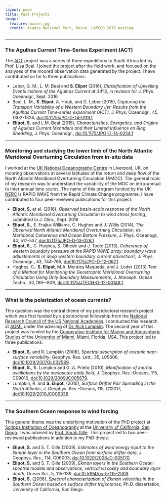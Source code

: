 ```yaml
---
layout: page
title: Past Projects
image:
  feature: maine.jpg
  credit: Acadia National Park, Maine, LAPCOD 2015 meeting
---
```


- - -

### The Agulhas Current Time-Series Experiment (ACT)

The [ACT](http://act.rsmas.miami.edu) project was a series of three expeditions to South Africa led by [Prof. Lisa Beal](https://www.rsmas.miami.edu/people/faculty-index/?p=lisa-beal). I joined the project after the field work, and focused on the analyses of the moored observation data generated by the project. I have contributed so far to three publications:

* Leber, G. M., L. M. Beal and **S. Elipot** (2016), *Classification of Upwelling Events inshore of the Agulhas Current at 34ºS*, in revision for J. Phys. Oceanogr., Sept. 2016
* Beal, L. M., **S. Elipot**, A. Houk, and G. Leber (2015), *Capturing the Transport Variability of a Western Boundary Jet: Results from the Agulhas Current Time-series experiment (ACT)*, J. Phys. Oceanogr., 45, 1302-1324,  [doi:10.1175/JPO-D-14-0119.1](http://dx.doi.org/10.1175/JPO-D-14-0119.1)
*  **Elipot, S.** and L.M. Beal (2015), *Characteristics, Energetics, and Origins of Agulhas Current Meanders and their Limited Influence on Ring Shedding*, J. Phys. Oceanogr., [doi:10.1175/JPO-D-14-0254.1](http://dx.doi.org/10.1175/JPO-D-14-0254.1)


- - -

### Monitoring and studying the lower limb of the North Atlantic Meridional Overturning Circulation from in-situ data

I worked at the [UK National Oceanography Centre](http://www.nerc.ac.uk) in Liverpool, UK, on mooring observations at several latitudes of the return and deep flow of the North Atlantic Meridional Overturning Circulation (AMOC). The general topic of my research was to understand the variability of the MOC on intra-annual to inter annual time scales. The name of this program funded by the UK [NERC](http://www.nerc.ac.uk) is RAPID WAVE from the Rapid Climate Change programme. I have contributed to four peer-reviewed publications for this project:

* **Elipot, S.** et al. (2016), *Observed basin-scale response of the North Atlantic Meridional Overturning Circulation to wind stress forcing*, submitted to J. Clim., Sept. 2016
* **Elipot, S.**, E. Frajka-Williams, C. Hughes and J. Willis (2014), *The Observed North Atlantic Meridional Overturning Circulation, its Meridional Coherence and Ocean Bottom Pressure*,  J. Phys. Oceanogr., 44, 517-537, [doi:10.1175/JPO-D-13-026.1](http://dx.doi.org/10.1175/JPO-D-13-026.1)
* **Elipot, S.**, C. Hughes, S. Olhede and J. Toole (2013), *Coherence of western boundary pressure at the RAPID WAVE array: boundary wave adjustements or deep western boundary current advection?*, J. Phys. Oceanogr., 43, 744-765, [doi:10.1175/JPO-D-12-067.1](http://dx.doi.org/10.1175/JPO-D-12-067.1).
* Hughes, C., **S. Elipot**, M.A. Morales Maqueda, and J. Loder (2013) *Test of a Method for Monitoring the Geostrophic Meridional Overturning Circulation Using Only Boundary Measurements*, J. Atmosph. Ocean. Techn., 30,789--809, [doi:10.1175/JTECH-D-12-00149.1](http://dx.doi.org/10.1175/JTECH-D-12-00149.1).

- - -

### What is the polarization of ocean currents?

This question was the central theme of my postdoctoral research project which was first funded by a postdoctoral fellowship from the [National Research Council of the US National Academies](http://www.nationalacademies.org/nasem/). I conducted this research at [AOML](http://www.aoml.noaa.gov) under the advising of [Dr. Rick Lumpkin](http://www.aoml.noaa.gov/phod/people/lumpkin/index.php). The second year of this project was funded by the [Cooperative Institute for Marine and Atmospheric Studies](http://cimas.rsmas.miami.edu) of the  [University of Miami](http://www.miami.edu), Miami, Florida, USA.  This project led to three publications:

* **Elipot, S.** and R. Lumpkin (2008), *Spectral description of oceanic near-surface variability*, Geophys. Res. Lett., 35, L05606, [doi:10.1029/2007GL032589](http://dx.doi.org/10.1029/2007GL032874).
* **Elipot, S.**, R. Lumpkin and G. A. Prieto (2010), *Modification of inertial oscillations by the mesoscale eddy field*, J. Geophys. Res.-Oceans, 115, C09010, [doi:10.1029/2009JC005679](http://dx.doi.org/10.1029/2009JC005679).
* Lumpkin, R. and **S. Elipot**, (2010), *Surface Drifter Pair Spreading in the North Atlantic*, J. Geophys. Res.-Oceans, 115, C12017, [doi:10.1029/2010JC006338](http://dx.doi.org/10.1029/2010JC006338).

- - -

### The Southern Ocean response to wind forcing

This general theme was the underlying motivation of the PhD project at [Scripps Institution of Oceanography](http://www.sio.ucsd.edu) at the [University of California, San Diego](http://www.ucsd.edu). I was advised by [Prof. Sarah Gille](http://pordlabs.ucsd.edu/sgille/). This project led to two peer-reviewed publications in addition to my PhD thesis:

* **Elipot, S.** and S. T. Gille (2009), *Estimates of wind energy input to the Ekman layer in the Southern Ocean from surface drifter data*, J. Geophys. Res., 114, C06003, [doi:10.1029/2008JC-005170](http://dx.doi.org/10.1029/2008JC005170).
* **Elipot, S.** and S. T. Gille (2009), *Ekman layers in the *Southern Ocean*: spectral models and observations, vertical viscosity and boundary layer depth*, Ocean Sci., 5, 115-139, [doi:10.5194/os-5-115-2009](http://dx.doi.org/10.5194/os-5-115-2009).
* **Elipot, S.** (2006), *Spectral characterization of Ekman velocities in the Southern Ocean based on surface drifter trajectories*, Ph.D. dissertation, University of California, San Diego.
